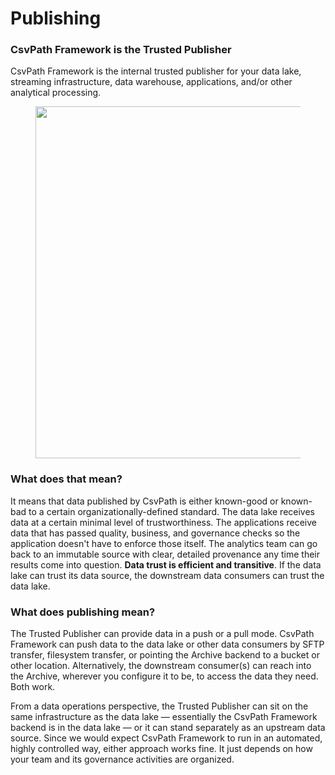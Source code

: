# Publishing

### CsvPath Framework is the Trusted Publisher

CsvPath Framework is the internal trusted publisher for your data lake, streaming infrastructure, data warehouse, applications, and/or other analytical processing.&#x20;

<figure><img src="../../../../.gitbook/assets/Screenshot 2025-03-30 at 11.50.44 AM.png" alt="" width="563"><figcaption></figcaption></figure>

### What does that mean?&#x20;

It means that data published by CsvPath is either known-good or known-bad to a certain organizationally-defined standard. The data lake receives data at a certain minimal level of trustworthiness. The applications receive data that has passed quality, business, and governance checks so the application doesn't have to enforce those itself. The analytics team can go back to an immutable source with clear, detailed provenance any time their results come into question. **Data trust is efficient and transitive**. If the data lake can trust its data source, the downstream data consumers can trust the data lake.&#x20;

### What does publishing mean?

The Trusted Publisher can provide data in a push or a pull mode. CsvPath Framework can push data to the data lake or other data consumers by SFTP transfer, filesystem transfer, or pointing the Archive backend to a bucket or other location. Alternatively, the downstream consumer(s) can reach into the Archive, wherever you configure it to be, to access the data they need. Both work.

From a data operations perspective, the Trusted Publisher can sit on the same infrastructure as the data lake — essentially the CsvPath Framework backend is in the data lake — or it can stand separately as an upstream data source. Since we would expect CsvPath Framework to run in an automated, highly controlled way, either approach works fine. It just depends on how your team and its governance activities are organized.

